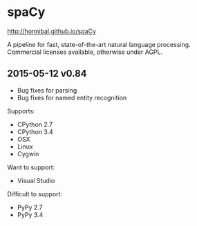 spaCy
=====

http://honnibal.github.io/spaCy

A pipeline for fast, state-of-the-art natural language processing. Commercial licenses available, otherwise under AGPL.

2015-05-12 v0.84
----------------

* Bug fixes for parsing
* Bug fixes for named entity recognition



Supports:

* CPython 2.7
* CPython 3.4
* OSX
* Linux 
* Cygwin

Want to support:

* Visual Studio

Difficult to support:

* PyPy 2.7
* PyPy 3.4
